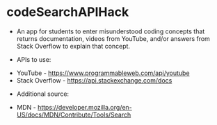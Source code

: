 # codeSearchAPIHack
* An app for students to enter misunderstood coding concepts that returns documentation, videos from YouTube, and/or answers from Stack Overflow to explain that concept.

* APIs to use:
- YouTube - https://www.programmableweb.com/api/youtube
- Stack Overflow - https://api.stackexchange.com/docs

* Additional source:
- MDN - https://developer.mozilla.org/en-US/docs/MDN/Contribute/Tools/Search
